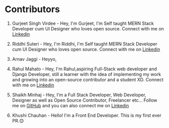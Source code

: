 # Contributors

1) Gurjeet Singh Virdee - Hey, I'm Gurjeet, I'm Self taught MERN Stack Developer cum UI Designer who loves open source. Connect with me on [Linkedin](https://www.linkedin.com/in/gurjeet-singh-virdee-25a476199/)

2) Riddhi Suteri - Hey, I'm Riddhi, I'm Self taught MERN Stack Developer cum UI Designer who loves open source. Connect with me on [Linkedin](https://www.linkedin.com/in/riddhi-suteri)

3) Arnav Jaggi - Heyyo,

4) Rahul Mahato - Hey, I'm Rahul,aspiring Full-Stack web developer and Django Developer, still a learner with the idea of implementing my work and growing into an open-source contributor and a student XD. Connect with me on [Linkedin](https://www.linkedin.com/in/iamrahulmahato)

5) Shaikh Minhaj - Hey, I'm a Full Stack Developer, Web Developer, Designer as well as Open Source Contributor, Freelancer etc... Follow me on [GitHub](https://www.github.com/minhaj-313) and you can also connect me on [Linkedin](https://www.linkedin.com/in/shaikh-minhaj-softwareengineer/)

6) Khushi Chauhan - Hello! I'm a Front End Developer. This is my first ever PR.😊
